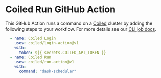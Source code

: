 # Coiled Run GitHub Action

This GitHub Action runs a command on a [Coiled](https://coiled.io) cluster by adding the following steps to your workflow. For more details see our [CLI job docs](https://docs.coiled.io/user_guide/cli-jobs.html).

```yaml
  - name: Coiled Login
    uses: coiled/login-action@v1
    with:
      token: ${{ secrets.COILED_API_TOKEN }}
  - name: Coiled Run
    uses: coiled/run-action@v1
    with:
      command: "dask-scheduler"
```
